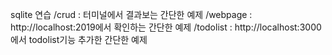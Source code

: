 sqlite 연습
/crud : 터미널에서 결과보는 간단한 예제
/webpage : http://localhost:2019에서 확인하는 간단한 예제
/todolist : http://localhost:3000에서 todolist기능 추가한 간단한 예제